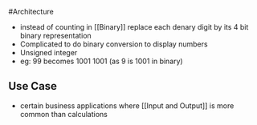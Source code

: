 #Architecture
- instead of counting in [[Binary]] replace each denary digit by its 4 bit binary representation
- Complicated to do binary conversion to display numbers
- Unsigned integer
- eg: 99 becomes 1001 1001 (as 9 is 1001 in binary)
## Use Case
- certain business applications where [[Input and Output]] is more common than calculations